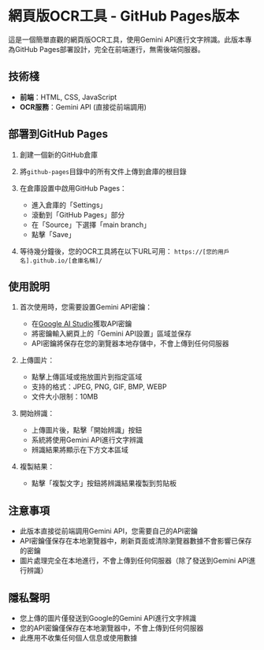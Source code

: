 # 網頁版OCR工具 - GitHub Pages版本

這是一個簡單直觀的網頁版OCR工具，使用Gemini API進行文字辨識。此版本專為GitHub Pages部署設計，完全在前端運行，無需後端伺服器。

## 技術棧

- **前端**：HTML, CSS, JavaScript
- **OCR服務**：Gemini API (直接從前端調用)

## 部署到GitHub Pages

1. 創建一個新的GitHub倉庫

2. 將`github-pages`目錄中的所有文件上傳到倉庫的根目錄

3. 在倉庫設置中啟用GitHub Pages：
   - 進入倉庫的「Settings」
   - 滾動到「GitHub Pages」部分
   - 在「Source」下選擇「main branch」
   - 點擊「Save」

4. 等待幾分鐘後，您的OCR工具將在以下URL可用：
   `https://[您的用戶名].github.io/[倉庫名稱]/`

## 使用說明

1. 首次使用時，您需要設置Gemini API密鑰：
   - 在[Google AI Studio](https://makersuite.google.com/app/apikey)獲取API密鑰
   - 將密鑰輸入網頁上的「Gemini API設置」區域並保存
   - API密鑰將保存在您的瀏覽器本地存儲中，不會上傳到任何伺服器

2. 上傳圖片：
   - 點擊上傳區域或拖放圖片到指定區域
   - 支持的格式：JPEG, PNG, GIF, BMP, WEBP
   - 文件大小限制：10MB

3. 開始辨識：
   - 上傳圖片後，點擊「開始辨識」按鈕
   - 系統將使用Gemini API進行文字辨識
   - 辨識結果將顯示在下方文本區域

4. 複製結果：
   - 點擊「複製文字」按鈕將辨識結果複製到剪貼板

## 注意事項

- 此版本直接從前端調用Gemini API，您需要自己的API密鑰
- API密鑰僅保存在本地瀏覽器中，刷新頁面或清除瀏覽器數據不會影響已保存的密鑰
- 圖片處理完全在本地進行，不會上傳到任何伺服器（除了發送到Gemini API進行辨識）

## 隱私聲明

- 您上傳的圖片僅發送到Google的Gemini API進行文字辨識
- 您的API密鑰僅保存在本地瀏覽器中，不會上傳到任何伺服器
- 此應用不收集任何個人信息或使用數據